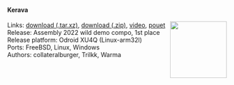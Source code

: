 #### Kerava
<a href="https://raw.githubusercontent.com/faemiyah/faemiyah-demoscene_2022-08_80k-intro_kerava/master/screenshot_large.png"><img src="https://raw.githubusercontent.com/faemiyah/faemiyah-demoscene_2022-08_80k-intro_kerava/master/screenshot_www.jpg" height="130em" align="right" /></a>
Links: [download (.tar.xz)](http://faemiyah.fi/data/kerava.tar.xz), [download (.zip)](http://faemiyah.fi/data/kerava.zip), [video](http://faemiyah.fi/data/kerava.mkv), [pouet](http://www.pouet.net/prod.php?which=91899)  
Release: Assembly 2022 wild demo compo, 1st place  
Release platform: Odroid XU4Q (Linux-arm32l)  
Ports: FreeBSD, Linux, Windows  
Authors: collateralburger, Trilkk, Warma

